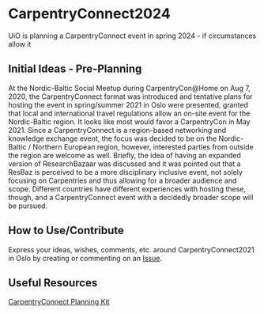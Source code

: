 # CarpentryConnect2024
UiO is planning a CarpentryConnect event in spring 2024 - if circumstances allow it

## Initial Ideas - Pre-Planning

At the Nordic-Baltic Social Meetup during CarpentryCon@Home on Aug 7, 2020, the CarpentryConnect format was introduced and tentative plans for hosting the event in spring/summer 2021 in Oslo were presented, granted that local and international travel regulations allow an on-site event for the Nordic-Baltic region. It looks like most would favor a CarpentryCon in May 2021. Since a CarpentryConnect is a region-based networking and knowledge exchange event, the focus was decided to be on the Nordic-Baltic / Northern European region, however, interested parties from outside the region are welcome as well.
Briefly, the idea of having an expanded version of ResearchBazaar was discussed and it was pointed out that a ResBaz is perceived to be a more disciplinary inclusive event, not solely focusing on Carpentries and thus allowing for a broader audience and scope. Different countries have different experiences with hosting these, though, and a CarpentryConnect event with a decidedly broader scope will be pursued.

## How to Use/Contribute

Express your ideas, wishes, comments, etc. around CarpentryConnect2021 in Oslo by creating or commenting on an [Issue](issues).

## Useful Resources

[CarpentryConnect Planning Kit](https://carpentryconnect.org/)
